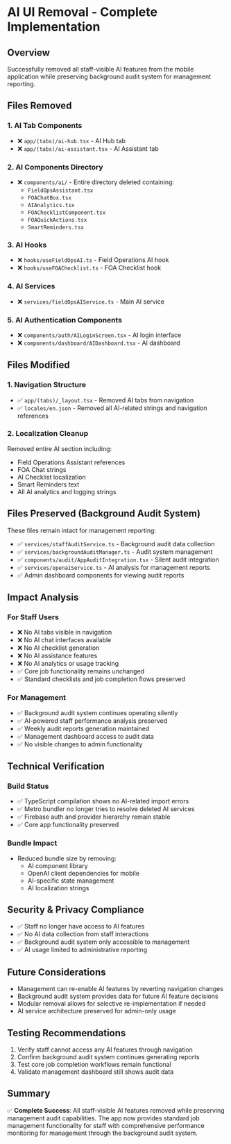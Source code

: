 # AI UI Removal - Complete Implementation

## Overview
Successfully removed all staff-visible AI features from the mobile application while preserving background audit system for management reporting.

## Files Removed
### 1. AI Tab Components
- ❌ `app/(tabs)/ai-hub.tsx` - AI Hub tab
- ❌ `app/(tabs)/ai-assistant.tsx` - AI Assistant tab

### 2. AI Components Directory
- ❌ `components/ai/` - Entire directory deleted containing:
  - `FieldOpsAssistant.tsx`
  - `FOAChatBox.tsx` 
  - `AIAnalytics.tsx`
  - `FOAChecklistComponent.tsx`
  - `FOAQuickActions.tsx`
  - `SmartReminders.tsx`

### 3. AI Hooks
- ❌ `hooks/useFieldOpsAI.ts` - Field Operations AI hook
- ❌ `hooks/useFOAChecklist.ts` - FOA Checklist hook

### 4. AI Services
- ❌ `services/fieldOpsAIService.ts` - Main AI service

### 5. AI Authentication Components
- ❌ `components/auth/AILoginScreen.tsx` - AI login interface
- ❌ `components/dashboard/AIDashboard.tsx` - AI dashboard

## Files Modified

### 1. Navigation Structure
- ✅ `app/(tabs)/_layout.tsx` - Removed AI tabs from navigation
- ✅ `locales/en.json` - Removed all AI-related strings and navigation references

### 2. Localization Cleanup
Removed entire AI section including:
- Field Operations Assistant references
- FOA Chat strings
- AI Checklist localization
- Smart Reminders text
- All AI analytics and logging strings

## Files Preserved (Background Audit System)
These files remain intact for management reporting:
- ✅ `services/staffAuditService.ts` - Background audit data collection
- ✅ `services/backgroundAuditManager.ts` - Audit system management
- ✅ `components/audit/AppAuditIntegration.tsx` - Silent audit integration
- ✅ `services/openaiService.ts` - AI analysis for management reports
- ✅ Admin dashboard components for viewing audit reports

## Impact Analysis

### For Staff Users
- ❌ No AI tabs visible in navigation
- ❌ No AI chat interfaces available
- ❌ No AI checklist generation
- ❌ No AI assistance features
- ❌ No AI analytics or usage tracking
- ✅ Core job functionality remains unchanged
- ✅ Standard checklists and job completion flows preserved

### For Management
- ✅ Background audit system continues operating silently
- ✅ AI-powered staff performance analysis preserved
- ✅ Weekly audit reports generation maintained
- ✅ Management dashboard access to audit data
- ✅ No visible changes to admin functionality

## Technical Verification

### Build Status
- ✅ TypeScript compilation shows no AI-related import errors
- ✅ Metro bundler no longer tries to resolve deleted AI services
- ✅ Firebase auth and provider hierarchy remain stable
- ✅ Core app functionality preserved

### Bundle Impact
- Reduced bundle size by removing:
  - AI component library
  - OpenAI client dependencies for mobile
  - AI-specific state management
  - AI localization strings

## Security & Privacy Compliance
- ✅ Staff no longer have access to AI features
- ✅ No AI data collection from staff interactions
- ✅ Background audit system only accessible to management
- ✅ AI usage limited to administrative reporting

## Future Considerations
- Management can re-enable AI features by reverting navigation changes
- Background audit system provides data for future AI feature decisions
- Modular removal allows for selective re-implementation if needed
- AI service architecture preserved for admin-only usage

## Testing Recommendations
1. Verify staff cannot access any AI features through navigation
2. Confirm background audit system continues generating reports
3. Test core job completion workflows remain functional
4. Validate management dashboard still shows audit data

## Summary
✅ **Complete Success**: All staff-visible AI features removed while preserving management audit capabilities. The app now provides standard job management functionality for staff with comprehensive performance monitoring for management through the background audit system.
